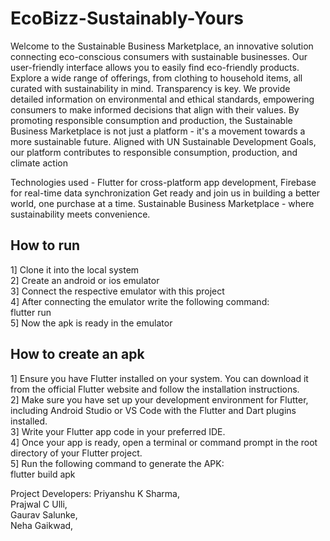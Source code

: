 # EcoBizz-Sustainably-Yours

Welcome to the Sustainable Business Marketplace, an innovative solution connecting eco-conscious consumers with sustainable businesses.
Our user-friendly interface allows you to easily find eco-friendly products. Explore a wide range of offerings, from clothing to household items, all curated with sustainability in mind.
Transparency is key. We provide detailed information on environmental and ethical standards, empowering consumers to make informed decisions that align with their values.
By promoting responsible consumption and production, the Sustainable Business Marketplace is not just a platform - it's a movement towards a more sustainable future.
Aligned with UN Sustainable Development Goals, our platform contributes to responsible consumption, production, and climate action

Technologies used - 
Flutter for cross-platform app development, Firebase for real-time data synchronization
Get ready and join us in building a better world, one purchase at a time. Sustainable Business Marketplace - where sustainability meets convenience.

## How to run
1] Clone it into the local system <br>
2] Create an android or ios emulator <br>
3] Connect the respective emulator with this project <br>
4] After connecting the emulator write the following command:<br>
      flutter run <br>
5] Now the apk is ready in the emulator

## How to create an apk
1] Ensure you have Flutter installed on your system. You can download it from the official Flutter website and follow the installation instructions. <br>
2] Make sure you have set up your development environment for Flutter, including Android Studio or VS Code with the Flutter and Dart plugins installed. <br>
3] Write your Flutter app code in your preferred IDE.<br>
4] Once your app is ready, open a terminal or command prompt in the root directory of your Flutter project.<br>
5] Run the following command to generate the APK:<br>
      flutter build apk

Project Developers:
Priyanshu K Sharma,<br>
Prajwal C Ulli,<br>
Gaurav Salunke,<br>
Neha Gaikwad,
